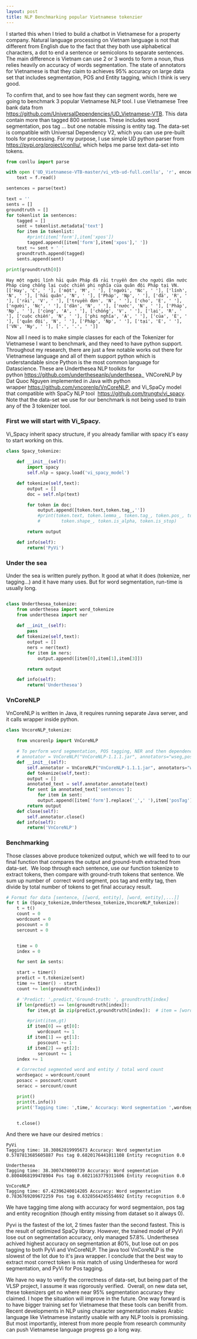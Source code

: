 ```yaml
---
layout: post
title: NLP Benchmarking popular Vietnamese tokenzier
---
```


I started this when I tried to build a chatbot in Vietnamese for a property company. Natural language processing on Vietnam language is not that different from English due to the fact that they both use alphabetical characters, a dot to end a sentence or semicolons to separate sentences.  The main difference is Vietnam can use 2 or 3 words to form a noun, thus relies heavily on accuracy of words segmentation. The state of annotators for Vietnamese is that they claim to achieves 95% accuracy on large data set that includes segmentation, POS and Entity tagging, which I think is very good.


To confirm that, and to see how fast they can segment words, here we going to benchmark 3 popular Vietnamese NLP tool. I use Vietnamese Tree bank data from  https://github.com/UniversalDependencies/UD_Vietnamese-VTB. This data contain more than tagged 800 sentences. These includes word segmentation, pos tag ... but one notable missing is entity tag. The data-set is compatible with Universal Dependency V2, which you can use pre-built tools for processing. For my purpose, I use simple UD python parser from  https://pypi.org/project/conllu/, which helps me parse text data-set into tokens. 

```python
from conllu import parse

with open ('UD_Vietnamese-VTB-master/vi_vtb-ud-full.conllu', 'r', encoding='utf-8') as f:
	text = f.read()

sentences = parse(text)

text = ''
sents = []
groundtruth = []
for tokenlist in sentences:
	tagged = []
	sent = tokenlist.metadata['text']
	for item in tokenlist:
		#print(item['form'],item['xpos'])
		tagged.append([item['form'],item['xpos'],' '])
	text += sent + ' '
	groundtruth.append(tagged)
	sents.append(sent)
	
print(groundtruth[0])
```
```
Hay một người lính hải quân Pháp đã rải truyền đơn cho người dân nước Pháp cùng chống lại cuộc chiến phi nghĩa của quân đội Pháp tại VN.
[['Hay', 'C', ' '], ['một', 'M', ' '], ['người', 'Nc', ' '], ['lính', 'N', ' '], ['hải quân', 'N', ' '], ['Pháp', 'Np', ' '], ['đã', 'R', ' '], ['rải', 'V', ' '], ['truyền đơn', 'N', ' '], ['cho', 'E', ' '], ['người', 'Nc', ' '], ['dân', 'N', ' '], ['nước', 'N', ' '], ['Pháp', 'Np', ' '], ['cùng', 'A', ' '], ['chống', 'V', ' '], ['lại', 'R', ' '], ['cuộc chiến', 'N', ' '], ['phi nghĩa', 'A', ' '], ['của', 'E', ' '], ['quân đội', 'N', ' '], ['Pháp', 'Np', ' '], ['tại', 'E', ' '], ['VN', 'Ny', ' '], ['.', '.', ' ']]
```
Now all I need is to make simple classes for each of the Tokenizer for Vietnamese I want to benchmark, and they need to have python support. Throughout my research, there are just a few notable works out there for Vietnamese language and all of them support python which is understandable since Python is the most common language for Datascience. These are Underthesea NLP toolkits for python https://github.com/undertheseanlp/underthesea,  VNCoreNLP by Dat Quoc Nguyen implemented in Java with python wrapper https://github.com/vncorenlp/VnCoreNLP, and Vi_SpaCy model that compatible with SpaCy NLP tool  https://github.com/trungtv/vi_spacy. Note that the data-set we use for our benchmark is not being used to train any of the 3 tokenizer tool.

### First we will start with Vi_Spacy. 
Vi_Spacy inherit spacy structure, if you already familiar with spacy it's easy to start working on this.

```python
class Spacy_tokenize:
 
	def __init__(self):
		import spacy
		self.nlp = spacy.load('vi_spacy_model')

	def tokenize(self,text):
		output = []
		doc = self.nlp(text)

		for token in doc:
		    output.append([token.text,token.tag_,''])
		    #print(token.text, token.lemma_, token.tag_, token.pos_, token.dep_,
		    #        token.shape_, token.is_alpha, token.is_stop)

		return output

	def info(self):
		return('PyVi')
```
### Under the sea
Under the sea is written purely python. It good at what it does (tokenize, ner tagging...) and it have many uses. But for word segmentation, run-time is usually long.
```python

class Underthesea_tokenize:
	from underthesea import word_tokenize
	from underthesea import ner
	
	def __init__(self):
		pass
	def tokenize(self,text):
		output = []
		ners = ner(text)
		for item in ners:
			output.append([item[0],item[1],item[3]])

	    return output

	def info(self):
		return('Underthesea')
```
### VnCoreNLP
VnCoreNLP is written in Java, it requires running separate Java server, and it calls wrapper inside python.
```python
class VncoreNLP_tokenize:
    
	from vncorenlp import VnCoreNLP

	# To perform word segmentation, POS tagging, NER and then dependency parsing
	# annotator = VnCoreNLP("VnCoreNLP-1.1.1.jar", annotators="wseg,pos,ner,parse", max_heap_size='-Xmx2g')
	def __init__(self):
		self.annotator = VnCoreNLP("VnCoreNLP-1.1.1.jar", annotators="wseg,pos,ner,parse", max_heap_size='-Xmx2g')
		def tokenize(self,text):
		output = []
		annotated_text = self.annotator.annotate(text)
		for sent in annotated_text['sentences']:
		    for item in sent:
			output.append([item['form'].replace('_',' '),item['posTag'],item['nerLabel']])
		return output
	def close(self):
		self.annotator.close()
	def info(self):
		return('VnCoreNLP')
```
### Benchmarking 
Those classes above produce tokenized output, which we will feed to to our final function that compares the output and ground-truth extracted from data-set.  We loop through each sentence, use our function tokenize to extract tokens, then compare with ground-truth tokens that sentence. We sum up number of  correct word segment, pos tag and entity tag, then divide by total number of tokens to get final accuracy result. 

```python
# Format for data [sentence, [[word, entity], [word, entity],...]]
for t in (Spacy_tokenize,Underthesea_tokenize,VncoreNLP_tokenize):
	t = t()
	count = 0
	wordcount = 0
	poscount = 0
	sercount = 0


	time = 0
	index = 0

	for sent in sents:

	start = timer()
	predict = t.tokenize(sent)
	time += timer() - start
	count += len(groundtruth[index])

	# 'Predict: ',predict,'Ground-truth: ', groundtruth[index]
	if len(predict) == len(groundtruth[index]):
	    for item,gt in zip(predict,groundtruth[index]):  # item = [word, pos, entity]

		#print(item,gt)
		if item[0] == gt[0]:
		    wordcount += 1
		if item[1] == gt[1]:
		    poscount += 1
		if item[2] == gt[2]:
		    sercount += 1
	index += 1

	# Corrected segmented word and entity / total word count
	wordsegacc = wordcount/count
	posacc = poscount/count
	seracc = sercount/count

	print()
	print(t.info())
	print('Tagging time: ',time,' Accuracy: Word segmentation ',wordsegacc,' Pos tag ',posacc,' Entity recognition ',seracc)


	t.close()
```
And there we have our desired metrics :

```
PyVi
Tagging time: 18.30862819995673 Accuracy: Word segmentation 0.5787813685605887 Pos tag 0.6820176441011108 Entity recognition 0.0

Underthesea
Tagging time: 38.3007470000739 Accuracy: Word segmentation 0.8004068199478904 Pos tag 0.6021163779311606 Entity recognition 0.0

VnCoreNLP
Tagging time: 67.42396240014205 Accuracy: Word segmentation 0.7836769209672259 Pos tag 0.6328564245554692 Entity recognition 0.0
```

We have tagging time along with accuracy for word segmentaion, pos tag and entity recognition (though entity missing from dataset so it always 0). 

Pyvi is the fastest of the lot, 2 times faster than the second fastest. This is the result of optimized SpaCy library. However, the trained model of PyVi lose out on segmentation accuracy, only managed 57.8%. Underthesea achived highest accuracy on segmentation at 80%, but lose out on pos tagging to both PyVi and VnCoreNLP. The java tool VnCoreNLP is the slowest of the lot due to it's java wrapper. I conclude that the best way to extract most correct token is mix match of using Underthesea for word segmentation, and PyVi for Pos tagging. 

We have no way to verify the correctness of data-set, but being part of the VLSP project, I assume it was rigorously verified.  Overall, on new data set, these tokenizers get no where near 95% segmentation accuracy they claimed. I hope the situation will improve in the future. One way forward is to have bigger training set for Vietnamese that these tools can benifit from. Recent developments in NLP using character segmentation makes Arabic language like Vietnamese instantly usable with any NLP tools is promissing. But most importantly, interest from more people from research community can push Vietnamese language progress go a long way.
